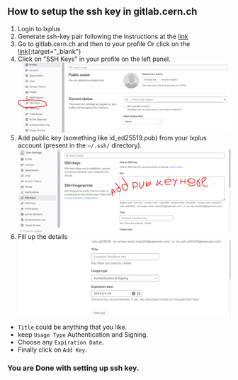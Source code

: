 ## How to setup the ssh key in gitlab.cern.ch
1. Login to lxplus
2. Generate ssh-key pair following the instructions at the <a href="https://docs.gitlab.com/ee/user/ssh.html#generate-an-ssh-key-pair" target="_blank">link</a>
3. Go to gitlab.cern.ch and then to your profile Or click on the [link](https://gitlab.cern.ch/-/profile/){:target="_blank"}
4. Click on "SSH Keys" in your profile on the left panel. ![screenshot](gitlab_profile_ssh_keys.png)
5. Add public key (something like id_ed25519.pub) from your lxplus account (present in the `~/.ssh/` directory). ![screenshot](Add_pub_key_here.png)
6. Fill up the details ![screenshot](Add_details.png)
  - `Title` could be anything that you like.
  - keep `Usage Type` Authentication and Signing.
  - Choose any `Expiration Date`.
  - Finally click on `Add Key`.
### You are Done with setting up ssh key.
  
